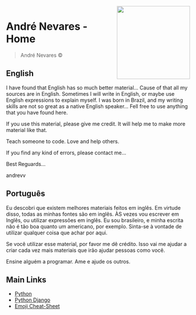 <img src="https://diariodecuba.com/sites/default/files/images/2020-06/blackhand150620.jpeg" align="right" width="200px">


# André Nevares - Home
> André Nevares &copy; 

## English
I have found that English has so much better material... Cause of that all my sources are in English.  Sometimes I will write in English, or maybe use English expressions to explain myself.  I was born in Brazil, and my writing skills are not so great as a native English speaker...  Fell free to use anything that you have found here.  

If you use this material, please give me credit.  It will help me to make more material like that.

Teach someone to code.  Love and help others.

If you find any kind of errors, please contact me... 

Best Reguards...

andrevv

## Português
Eu descobri que existem melhores materiais feitos em inglês.  Em virtude disso, todas as minhas fontes são em inglês.  ÀS vezes vou escrever em Inglês, ou utilizar expressões em inglês.  Eu sou brasileiro, e minha escrita não é tão boa quanto um americano, por exemplo.  Sinta-se à vontade de utilizar qualquer coisa que achar por aqui.

Se você utilizar esse material, por favor me dê crédito.  Isso vai me ajudar a criar cada vez mais materiais que irão ajudar pessoas como você.

Ensine alguém a programar.  Ame e ajude os outros.


## Main Links
- [Python](https://github.com/andrenevares/andrenevares/blob/master/python/readme.md)
- [Python Django](https://github.com/andrenevares/andrenevares/blob/master/python/Django/readme.md)
- [Emoji Cheat-Sheet](https://github.com/andrenevares/andrenevares/blob/master/emoji-cheatsheet.md)


